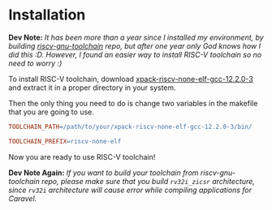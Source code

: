 # Installation
**Dev Note:** _It has been more than a year since I installed my environment, by building [riscv-gnu-toolchain](https://github.com/riscv-collab/riscv-gnu-toolchain) repo, but after one year only God knows how I did this :D. However, I found an easier way to install RISC-V toolchain so no need to worry :)_

To install RISC-V toolchain, download [xpack-riscv-none-elf-gcc-12.2.0-3](https://github.com/xpack-dev-tools/riscv-none-elf-gcc-xpack/releases/tag/v12.2.0-3/) and extract it in a proper directory in your system. 

Then the only thing you need to do is change two variables in the makefile that you are going to use.

```Makefile
TOOLCHAIN_PATH=/path/to/your/xpack-riscv-none-elf-gcc-12.2.0-3/bin/

TOOLCHAIN_PREFIX=riscv-none-elf
```
Now you are ready to use RISC-V toolchain!

**Dev Note Again:** _If you want to build your toolchain from riscv-gnu-toolchain repo, please make sure that you build `rv32i_zicsr` architecture, since `rv32i` architecture will cause error while compiling applications for Caravel._